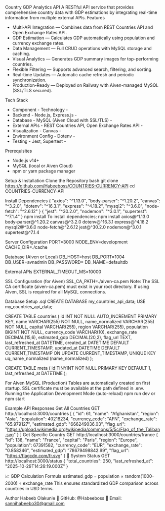 Country GDP Analytics API  A RESTful API service that provides comprehensive country data with GDP estimations by integrating real-time information from multiple external APIs. 
Features

- Multi-API Integration — Combines data from REST Countries API and Open Exchange Rates API.  
- GDP Estimation — Calculates GDP automatically using population and currency exchange rates.  
- Data Management — Full CRUD operations with MySQL storage and caching.  
- Visual Analytics — Generates GDP summary images for top-performing countries.  
- Flexible Filtering — Supports advanced search, filtering, and sorting.  
- Real-time Updates — Automatic cache refresh and periodic synchronization.  
- Production-Ready — Deployed on Railway with Aiven-managed MySQL (SSL/TLS secured).

 Tech Stack
- Component - Technology -
- Backend - Node.js, Express.js -
- Database - MySQL (Aiven Cloud with SSL/TLS) -
- External APIs - REST Countries API, Open Exchange Rates API -
- Visualization - Canvas -
- Environment Config - Dotenv -
- Testing - Jest, Supertest -


 Prerequisites
- Node.js v14+
- MySQL (local or Aiven Cloud)
- npm or yarn package manager

Setup & Installation
 Clone the Repository
bash
git clone https://github.com/Habeeboss/COUNTRIES-CURRENCY-API
cd COUNTRIES-CURRENCY-API

Install Dependencies
{
  "axios": "^1.13.0",
  "body-parser": "^1.20.2",
  "canvas": "^3.2.0",
  "dotenv": "^16.3.1",
  "express": "^4.18.2",
  "mysql2": "^3.6.0",
  "node-fetch": "^2.6.12"
}
{
  "jest": "^30.2.0",
  "nodemon": "^3.0.1",
  "supertest": "^7.1.4"
}
npm install
To install dependencies; npm install axios@^1.13.0 body-parser@^1.20.2 canvas@^3.2.0 dotenv@^16.3.1 express@^4.18.2 mysql2@^3.6.0 node-fetch@^2.6.12 jest@^30.2.0 nodemon@^3.0.1 supertest@^7.1.4

 Server Configuration
PORT=3000
NODE_ENV=development
CACHE_DIR=./cache

 Database (Aiven or Local)
DB_HOST=host
DB_PORT=1004
DB_USER=avnadmin
DB_PASSWORD=
DB_NAME=defaultdb

 External APIs
EXTERNAL_TIMEOUT_MS=10000

 SSL Configuration (for Aiven)
SSL_CA_PATH=./aiven-ca.pem
Note: The SSL CA certificate (aiven-ca.pem) must exist in your root directory.
If using Aiven, SSL is required for all MySQL connections.

Database Setup  .sql
CREATE DATABASE my_countries_api_data;
USE my_countries_api_data;

CREATE TABLE countries (
    id INT NOT NULL AUTO_INCREMENT PRIMARY KEY,
    name VARCHAR(255) NOT NULL,
    name_normalized VARCHAR(255) NOT NULL,
    capital VARCHAR(255),
    region VARCHAR(255),
    population BIGINT NOT NULL,
    currency_code VARCHAR(10),
    exchange_rate DECIMAL(15,6),
    estimated_gdp DECIMAL(20,2),
    flag_url TEXT,
    last_refreshed_at DATETIME,
    created_at DATETIME DEFAULT CURRENT_TIMESTAMP,
    updated_at DATETIME DEFAULT CURRENT_TIMESTAMP ON UPDATE CURRENT_TIMESTAMP,
    UNIQUE KEY uq_name_normalized (name_normalized)
);

CREATE TABLE meta (
    id TINYINT NOT NULL PRIMARY KEY DEFAULT 1,
    last_refreshed_at DATETIME
);

For Aiven MySQL (Production)
Tables are automatically created on first startup.
SSL certificate must be available at the path defined in .env.
Running the Application
Development Mode (auto-reload)
npm run dev or npm start

Example API Responses
Get All Countries
GET http://localhost:3000/countries
[
  {
    "id": 61,
    "name": "Afghanistan",
    "region": "Asia",
    "population": 40218234,
    "currency_code": "AFN",
    "exchange_rate": "65.979127",
    "estimated_gdp": "666249036.03",
    "flag_url": "https://upload.wikimedia.org/wikipedia/commons/5/5c/Flag_of_the_Taliban.svg"
  }
]
Get Specific Country
GET http://localhost:3000/countries/france
{
  "id": 138,
  "name": "France",
  "capital": "Paris",
  "region": "Europe",
  "population": 67391582,
  "currency_code": "EUR",
  "exchange_rate": "0.858246",
  "estimated_gdp": "78679498842.99",
  "flag_url": "https://flagcdn.com/fr.svg"
}
📙 System Status
GET http://localhost:3000/status
{
  "total_countries": 250,
  "last_refreshed_at": "2025-10-29T14:26:19.000Z"
}

📈 GDP Calculation Formula
estimated_gdp = population × random(1000–2000) ÷ exchange_rate
This ensures standardized GDP comparison across countries in USD terms.

Author
Habeeb Olakunle
💼 GitHub: @Habeeboss
📧 Email: sannihabeebo30@gmail.com
